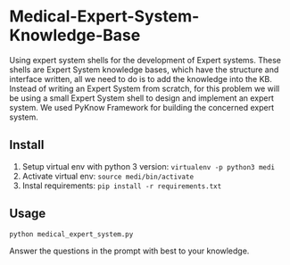 
Medical-Expert-System-Knowledge-Base
====================================================
Using expert system shells for the development of Expert systems. These shells are Expert System knowledge bases, which have the structure and interface written, all we need to do is to add the knowledge into the KB. Instead of writing an Expert System from scratch, for this problem we will be using a small Expert System shell to design and implement an expert system. We used PyKnow Framework for building the concerned expert system.

Install
--------------

1. Setup virtual env with python 3 version: `virtualenv -p python3 medi`
2. Activate virtual env: `source medi/bin/activate`
3. Instal requirements: `pip install -r requirements.txt`

Usage
-----------
	python medical_expert_system.py

Answer the questions in the prompt with best to your knowledge. 
